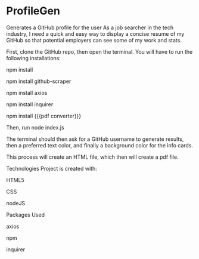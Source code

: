 # ProfileGen
Generates a GitHub profile for the user
As a job searcher in the tech industry, I need a quick and easy way to display a concise resume of my GitHub so that potential employers can see some of my work and stats.

First, clone the GitHub repo, then open the terminal. 
You will have to run the following installations:
  
  npm install
  
  npm install github-scraper
  
  npm install axios
  
  npm install inquirer
  
  npm install {{{pdf converter}}}
  
Then, run node index.js 

The terminal should then ask for a GitHub username to generate results, then a preferred text color, and finally a background color for the info cards.

This process will create an HTML file, which then will create a pdf file.


Technologies
Project is created with:

HTML5

CSS

nodeJS


Packages Used

axios

npm

inquirer
